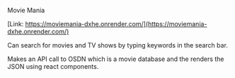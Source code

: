 Movie Mania

[Link: https://moviemania-dxhe.onrender.com/](https://moviemania-dxhe.onrender.com/)

Can search for movies and TV shows by typing keywords in the search bar.

Makes an API call to OSDN which is a movie database and the renders the JSON using react components.



